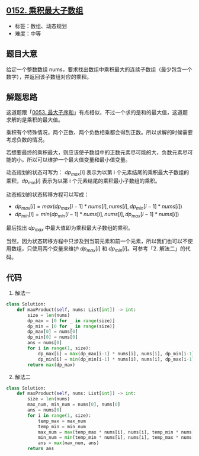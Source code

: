 ## [0152. 乘积最大子数组](https://leetcode-cn.com/problems/maximum-product-subarray/)

- 标签：数组、动态规划
- 难度：中等

## 题目大意

给定一个整数数组 nums，要求找出数组中乘积最大的连续子数组（最少包含一个数字），并返回该子数组对应的乘积。

## 解题思路

这道题跟「[0053. 最大子序和](https://leetcode-cn.com/problems/maximum-subarray/)」有点相似，不过一个求的是和的最大值，这道题求解的是乘积的最大值。

乘积有个特殊情况，两个正数、两个负数相乘都会得到正数。所以求解的时候需要考虑负数的情况。

若想要最终的乘积最大，则应该使子数组中的正数元素尽可能的大，负数元素尽可能的小。所以可以维护一个最大值变量和最小值变量。

动态规划的状态可写为： $dp_{max}[i]$ 表示为以第 i 个元素结尾的乘积最大子数组的乘积，$dp_{min}[i]$ 表示为以第 i 个元素结尾的乘积最小子数组的乘积。

动态规划的状态转移方程可以写成：

- $dp_{max}[i] = max(dp_{max}[i-1] * nums[i], nums[i], dp_{min}[i-1] * nums[i])$
-  $dp_{min}[i] = min(dp_{min}[i-1] * nums[i], nums[i], dp_{max}[i-1] * nums[i])$

最后找出 $dp_{max}$ 中最大值即为乘积最大子数组的乘积。

当然，因为状态转移方程中只涉及到当前元素和前一个元素，所以我们也可以不使用数组，只使用两个变量来维护 $dp_{max}[i]$ 和 $dp_{min}[i]$。可参考「2. 解法二」的代码。

##  代码

1. 解法一

```Python
class Solution:
    def maxProduct(self, nums: List[int]) -> int:
        size = len(nums)
        dp_max = [0 for _ in range(size)]
        dp_min = [0 for _ in range(size)]
        dp_max[0] = nums[0]
        dp_min[0] = nums[0]
        ans = nums[0]
        for i in range(1, size):
            dp_max[i] = max(dp_max[i-1] * nums[i], nums[i], dp_min[i-1] * nums[i])
            dp_min[i] = min(dp_min[i-1] * nums[i], nums[i], dp_max[i-1] * nums[i])
        return max(dp_max)
```

2. 解法二

```Python
class Solution:
    def maxProduct(self, nums: List[int]) -> int:
        size = len(nums)
        max_num, min_num = nums[0], nums[0]
        ans = nums[0]
        for i in range(1, size):
            temp_max = max_num
            temp_min = min_num
            max_num = max(temp_max * nums[i], nums[i], temp_min * nums[i])
            min_num = min(temp_min * nums[i], nums[i], temp_max * nums[i])
            ans = max(max_num, ans)
        return ans
```

